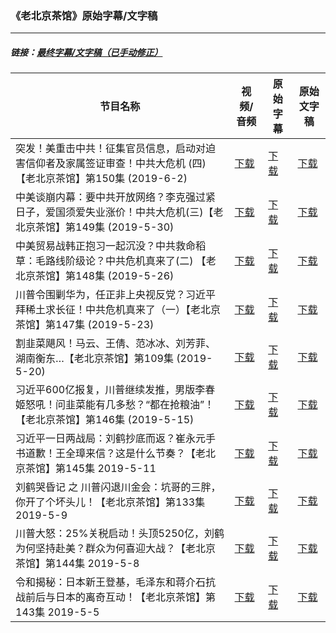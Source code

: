 ### 《老北京茶馆》原始字幕/文字稿
---
#####  链接：[最终字幕/文字稿（已手动修正）](https://github.com/gfw-breaker/teahouse-subtitles)
| 节目名称 | 视频/音频 | 原始字幕 | 原始文字稿
|---|---|---|---|
| 突发！美重击中共！征集官员信息，启动对迫害信仰者及家属签证审查！中共大危机 (四) 【老北京茶馆】第150集 (2019-6-2) | [下载](https://y2mate.com/zh-cn/search/fpgow0trHrM) | [下载](../channels/teahouse/fpgow0trHrM.srt?raw=true) | [下载](../channels/teahouse/fpgow0trHrM.text?raw=true) | 
| 中美谈崩内幕：要中共开放网络？李克强过紧日子，爱国须爱失业涨价！中共大危机(三)【老北京茶馆】第149集 (2019-5-30) | [下载](https://y2mate.com/zh-cn/search/vmjzdiI8YUg) | [下载](../channels/teahouse/vmjzdiI8YUg.srt?raw=true) | [下载](../channels/teahouse/vmjzdiI8YUg.text?raw=true) | 
| 中美贸易战韩正抱习一起沉没？中共救命稻草：毛路线阶级论？中共危机真来了(二) 【老北京茶馆】第148集 (2019-5-26) | [下载](https://y2mate.com/zh-cn/search/dkv88GU5A6w) | [下载](../channels/teahouse/dkv88GU5A6w.srt?raw=true) | [下载](../channels/teahouse/dkv88GU5A6w.text?raw=true) | 
| 川普令围剿华为，任正非上央视反党？习近平拜稀土求长征！中共危机真来了（一）【老北京茶馆】第147集 (2019-5-23) | [下载](https://y2mate.com/zh-cn/search/FiY-xm9KP20) | [下载](../channels/teahouse/FiY-xm9KP20.srt?raw=true) | [下载](../channels/teahouse/FiY-xm9KP20.text?raw=true) | 
| 割韭菜飓风！马云、王倩、范冰冰、刘芳菲、湖南衡东…【老北京茶馆】第109集 (2019-5-20) | [下载](https://y2mate.com/zh-cn/search/0WdxeZBG6wk) | [下载](../channels/teahouse/0WdxeZBG6wk.srt?raw=true) | [下载](../channels/teahouse/0WdxeZBG6wk.text?raw=true) | 
| 习近平600亿报复，川普继续发推，男版李春姬怒吼！问韭菜能有几多愁？“都在抢粮油”！【老北京茶馆】第146集 (2019-5-15) | [下载](https://y2mate.com/zh-cn/search/lNC02WmCiS8) | [下载](../channels/teahouse/lNC02WmCiS8.srt?raw=true) | [下载](../channels/teahouse/lNC02WmCiS8.text?raw=true) | 
| 习近平一日两战局：刘鹤抄底而返？崔永元手书道歉！王全璋来信？这是什么节奏？【老北京茶馆】第145集 2019-5-11 | [下载](https://y2mate.com/zh-cn/search/gYnVC8ag9Ek) | [下载](../channels/teahouse/gYnVC8ag9Ek.srt?raw=true) | [下载](../channels/teahouse/gYnVC8ag9Ek.text?raw=true) | 
| 刘鹤哭昏记 之 川普闪退川金会：坑哥的三胖，你开了个坏头儿！【老北京茶馆】第133集 2019-5-9 | [下载](https://y2mate.com/zh-cn/search/SYyHPSEqLNc) | [下载](../channels/teahouse/SYyHPSEqLNc.srt?raw=true) | [下载](../channels/teahouse/SYyHPSEqLNc.text?raw=true) | 
| 川普大怒：25%关税启动！头顶5250亿，刘鹤为何坚持赴美？群众为何喜迎大战？【老北京茶馆】第144集 2019-5-8 | [下载](https://y2mate.com/zh-cn/search/ylMIyjGATm8) | [下载](../channels/teahouse/ylMIyjGATm8.srt?raw=true) | [下载](../channels/teahouse/ylMIyjGATm8.text?raw=true) | 
| 令和揭秘：日本新王登基，毛泽东和蒋介石抗战前后与日本的离奇互动！【老北京茶馆】第143集 2019-5-5 | [下载](https://y2mate.com/zh-cn/search/KkkVDti65MA) | [下载](../channels/teahouse/KkkVDti65MA.srt?raw=true) | [下载](../channels/teahouse/KkkVDti65MA.text?raw=true) | 
